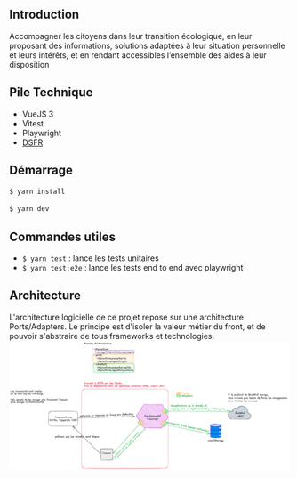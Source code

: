 ## Introduction
Accompagner les citoyens dans leur transition écologique, en leur proposant des informations, solutions adaptées à leur situation personnelle et leurs intérêts, et en rendant accessibles l’ensemble des aides à leur disposition

## Pile Technique
- VueJS 3
- Vitest
- Playwright
- [DSFR](https://www.systeme-de-design.gouv.fr/)


## Démarrage

```bash
$ yarn install
```

```bash
$ yarn dev
```

## Commandes utiles

- ```$ yarn test``` : lance les tests unitaires
- ```$ yarn test:e2e``` : lance les tests end to end avec playwright


## Architecture
L'architecture logicielle de ce projet repose sur une architecture Ports/Adapters.
Le principe est d'isoler la valeur métier du front, et de pouvoir s'abstraire de tous frameworks et technologies.
![schéma d'architecture](./schema_archi.png)
